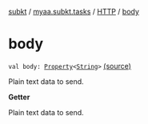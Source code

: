 [subkt](../../index.md) / [myaa.subkt.tasks](../index.md) / [HTTP](index.md) / [body](./body.md)

# body

`val body: `[`Property`](https://docs.gradle.org/current/javadoc/org/gradle/api/provider/Property.html)`<`[`String`](https://kotlinlang.org/api/latest/jvm/stdlib/kotlin/-string/index.html)`>` [(source)](https://github.com/Myaamori/SubKt/blob/0.1.10/src/main/kotlin/myaa/subkt/tasks/tasks.kt#L1440)

Plain text data to send.

**Getter**

Plain text data to send.

